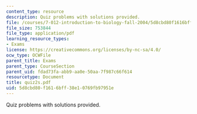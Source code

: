 ```yaml
---
content_type: resource
description: Quiz problems with solutions provided.
file: /courses/7-012-introduction-to-biology-fall-2004/5d8cbd80f1616bff38e10769fb97951e_quiz2s.pdf
file_size: 753844
file_type: application/pdf
learning_resource_types:
- Exams
license: https://creativecommons.org/licenses/by-nc-sa/4.0/
ocw_type: OCWFile
parent_title: Exams
parent_type: CourseSection
parent_uid: fdad73fa-abb9-aa0e-50aa-7f987c66f614
resourcetype: Document
title: quiz2s.pdf
uid: 5d8cbd80-f161-6bff-38e1-0769fb97951e
---
```

Quiz problems with solutions provided.